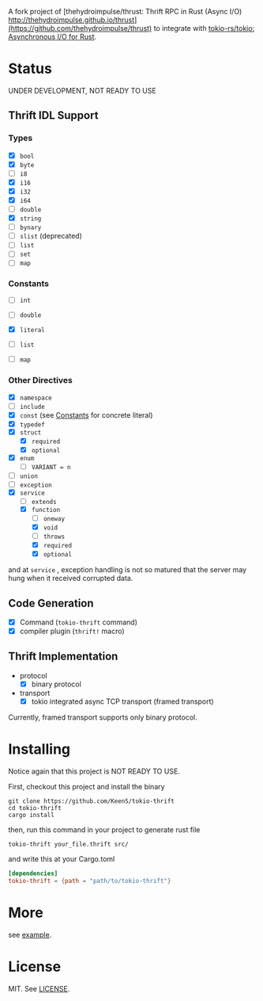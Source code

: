 A fork project of [thehydroimpulse/thrust: Thrift RPC in Rust (Async I/O) http://thehydroimpulse.github.io/thrust](https://github.com/thehydroimpulse/thrust)  to integrate with [tokio-rs/tokio: Asynchronous I/O for Rust](https://github.com/tokio-rs/tokio).

# Status
UNDER DEVELOPMENT, NOT READY TO USE

## Thrift IDL Support
### Types

* [x] `bool`
* [x] `byte`
* [ ] `i8`
* [x] `i16`
* [x] `i32`
* [x] `i64`
* [ ] `double`
* [x] `string`
* [ ] `bynary`
* [ ] `slist` (deprecated)
* [ ] `list`
* [ ] `set`
* [ ] `map`

### Constants

* [ ] `int`
* [ ] `double`
* [x] `literal`
* [ ] `list`
* [ ] `map`


### Other Directives

* [x] `namespace`
* [ ] `include`
* [x] `const` (see [Constants](#Constants) for concrete literal)
* [x] `typedef`
* [x] `struct`
  + [x] `required`
  + [x] `optional`
* [x] `enum`
  + [ ] `VARIANT = n`
* [ ] `union`
* [ ] `exception`
* [x] `service`
  + [ ] `extends`
  + [x] `function`
    - [ ] `oneway`
    - [x] `void`
    - [ ] `throws`
    - [x] `required`
    - [x] `optional`

and at `service` , exception handling is not so matured that the server may hung when it received corrupted data.

## Code Generation

* [x] Command (`tokio-thrift` command)
* [x] compiler plugin (`thrift!` macro)

## Thrift Implementation

* protocol
  + [x] binary protocol
* transport
  + [x] tokio integrated async TCP transport (framed transport)

Currently, framed transport supports only binary protocol.

# Installing
Notice again that this project is NOT READY TO USE.

First, checkout this project and install the binary

```
git clone https://github.com/KeenS/tokio-thrift
cd tokio-thrift
cargo install
```

then, run this command in your project to generate rust file

```
tokio-thrift your_file.thrift src/
```

and write this at your Cargo.toml

```toml
[dependencies]
tokio-thrift = {path = "path/to/tokio-thrift"}
```

# More

see [example](example).

# License
MIT. See [LICENSE](LICENSE).
